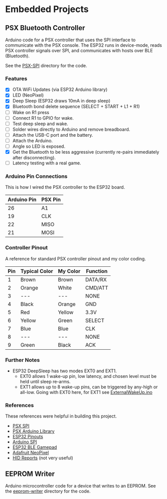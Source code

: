 # Embedded Projects

## PSX Bluetooth Controller

Arduino code for a PSX controller that uses the SPI interface to communicate
with the PSX console. The ESP32 runs in device-mode, reads PSX controller
signals over SPI, and communicates with hosts over BLE (Bluetooth).

See the [PSX-SPI](psx-spi) directory for the code.

### Features

- [x] OTA WiFi Updates (via ESP32 Arduino library)
- [x] LED (NeoPixel)
- [x] Deep Sleep (ESP32 draws 10mA in deep sleep)
- [x] Bluetooth bond delete sequence (SELECT + START + L1 + R1)
- [ ] Wake on R1 press
- [ ] Connect R1 to GPIO for wake.
- [ ] Test deep sleep and wake.
- [ ] Solder wires directly to Arduino and remove breadboard.
- [ ] Attach the USB-C port and the battery.
- [ ] Attach the Arduino.
- [ ] Angle so LED is exposed.
- [x] Get the Bluetooth to be less aggressive (currently re-pairs immediately
      after disconnecting).
- [ ] Latency testing with a real game.

### Arduino Pin Connections

This is how I wired the PSX controller to the ESP32 board.

| Arduino Pin | PSX Pin |
| ----------- | ------- |
| 26          | A1      |
| 19          | CLK     |
| 22          | MISO    |
| 21          | MOSI    |

### Controller Pinout

A reference for standard PSX controller pinout and my color coding.

| Pin | Typical Color | My Color | Function |
| --- | ------------- | -------- | -------- |
| 1   | Brown         | Brown    | DATA/RX  |
| 2   | Orange        | White    | CMD/ATT  |
| 3   | ---           | ---      | NONE     |
| 4   | Black         | Orange   | GND      |
| 5   | Red           | Yellow   | 3.3V     |
| 6   | Yellow        | Green    | SELECT   |
| 7   | Blue          | Blue     | CLK      |
| 8   | ---           | ---      | NONE     |
| 9   | Green         | Black    | ACK      |

### Further Notes

- ESP32 DeepSleep has two modes EXT0 and EXT1.
  - EXT0 allows 1 wake-up pin, low latency, and chosen level must be held until
    sleep re-arms.
  - EXT1 allows up to 8 wake-up pins, can be triggered by any-high or all-low.
    Going with EXT0 here, for EXT1 see
    [ExternalWakeUp.ino](https://github.com/espressif/arduino-esp32/blob/master/libraries/ESP32/examples/DeepSleep/ExternalWakeUp/ExternalWakeUp.ino)

### References

These references were helpful in building this project.

- [PSX SPI](https://hackaday.io/project/170365-blueretro/log/186471-playstation-playstation-2-spi-interface)
- [PSX Arduino Library](https://github.com/SukkoPera/PsxNewLib?tab=readme-ov-file)
- [ESP32 Pinouts](https://learn.adafruit.com/adafruit-itsybitsy-esp32/pinouts)
- [Arduino SPI](https://docs.arduino.cc/language/reference/en/functions/communication/SPI/)
- [ESP32 BLE Gamepad](https://github.com/lemmingDev/ESP32-BLE-Gamepad)
- [Adafruit NeoPixel](https://github.com/adafruit/Adafruit_NeoPixel)
- [HID Reports](https://www.usb.org/sites/default/files/documents/hut1_12v2.pdf) (not very useful)

## EEPROM Writer

Arduino microcontroller code for a device that writes to an EEPROM. See the
[eeprom-writer](eeprom-writer) directory for the code.
